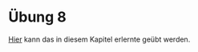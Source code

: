 # Übung 8

[Hier](https://courses.gistools.geog.uni-heidelberg.de/giscience/gis-einfuehrung/-/tree/master/08_interpolation) kann das in diesem Kapitel erlernte geübt werden.